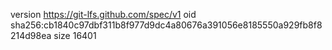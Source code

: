 version https://git-lfs.github.com/spec/v1
oid sha256:cb1840c97dbf311b8f977d9dc4a80676a391056e8185550a929fb8f8214d98ea
size 16401
